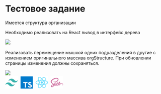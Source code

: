 <h1>Тестовое задание </h1>

<p>Имеется структура организации</p>

<div id="skills" align="left">
<p>Необходимо реализовать на React вывод в интерфейс дерева</p>
<img src="https://i.ibb.co/WvLy6y5/task1.png" height="200"/>
<p>Реализовать перемещение мышкой одних подразделений в другие с изменением оригинального массива orgStructure. При обновлении страницы изменения должны сохраняться.</p>
<img src="https://i.ibb.co/Pmf6g2m/task2.png" height="200"/>
</div>

<div id="skills" align="left">
<img src="https://github.com/devicons/devicon/blob/master/icons/tailwindcss/tailwindcss-plain.svg" alt="TailWind" width="40" height="40"/>&nbsp;
<img src="https://github.com/devicons/devicon/blob/master/icons/typescript/typescript-original.svg" alt="TypeScript" width="40" height="40"/>&nbsp;
<img src="https://github.com/devicons/devicon/blob/master/icons/react/react-original.svg" alt="React" width="40" height="40"/>&nbsp;
<img src="https://github.com/devicons/devicon/blob/master/icons/sass/sass-original.svg" alt="SASS" width="40" height="40"/>&nbsp;
</div>
